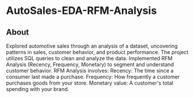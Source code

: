 # AutoSales-EDA-RFM-Analysis
## About
Explored automotive sales through an analysis of a dataset, uncovering patterns in sales, customer behavior, and product performance. The project utilizes SQL queries to clean and analyze the data. Implemented RFM Analysis (Recency, Frequency, Monetary) to segment and understand customer behavior.
RFM Analysis involves:
Recency: The time since a consumer last made a purchase.
Frequency: How frequently a customer purchases goods from your store.
Monetary value: A customer's total spending with your brand.
